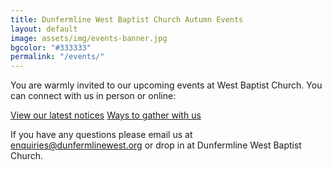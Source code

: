 ```yaml
---
title: Dunfermline West Baptist Church Autumn Events
layout: default
image: assets/img/events-banner.jpg
bgcolor: "#333333"
permalink: "/events/"
---
```

<div class="col-lg-12 text-normal">
You are warmly invited to our upcoming events at West Baptist Church. You can connect with us in person or online:
<p class='center'>
   <a href='/notices/' class="btn btn-xl btn-primary mt-4 call2action">View our latest notices</a>  <a href='/online/' class="btn btn-xl btn-primary mt-4 call2action">Ways to gather with us</a>
</p>

<div id="church-calendar"></div>
<!-- For google calendar integration -->
<script src="https://cdn.jsdelivr.net/npm/moment@2/moment.min.js"></script>
<script src="https://apis.google.com/js/api.js"></script>
<script src="{{site.url}}/assets/cal.js"></script>

If you have any questions please email us at <a href='mailto:enquiries@dunfermlinewest.org?subject=kidzclub'>enquiries@dunfermlinewest.org</a> or drop in at Dunfermline West Baptist Church.

</div>